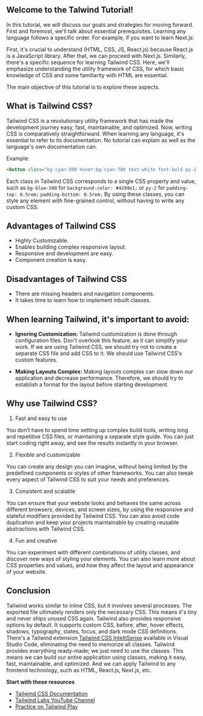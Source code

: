 ## Welcome to the Talwind Tutorial!
In this tutorial, we will discuss our goals and strategies for moving forward. First and foremost, we'll talk about essential prerequisites. Learning any language follows a specific order. For example, if you want to learn Next.js:

First, it's crucial to understand (HTML, CSS, JS, React.js) because React.js is a JavaScript library. After that, we can proceed with Next.js.
Similarly, there's a specific sequence for learning Tailwind CSS. Here, we'll emphasize understanding the utility framework of CSS, for which basic knowledge of CSS and some familiarity with HTML are essential.

The main objective of this tutorial is to explore these aspects.


## What is Tailwind CSS?

Tailwind CSS is a revolutionary utility framework that has made the development journey easy, fast, maintainable, and optimized. Now, writing CSS is comparatively straightforward. When learning any language, it's essential to refer to its documentation. No tutorial can explain as well as the language's own documentation can.

Example:

```html
<button class="bg-cyan-500 hover:bg-cyan-700 text-white font-bold py-2 px-4 rounded">Submit</button> 
```

Each class in Tailwind CSS corresponds to a single CSS property and value, such as `bg-blue-500` for `background-color: #4299e1;` or `py-2` for `padding-top: 0.5rem;` `padding-bottom: 0.5rem;` By using these classes, you can style any element with fine-grained control, without having to write any custom CSS.

## Advantages of Tailwind CSS
- Highly Customizable.
- Enables building complex responsive layout.
- Responsive and development are easy.
- Component creation is easy.

## Disadvantages of Tailwind CSS
- There are missing headers and navigation components.
- It takes time to learn how to implement inbuilt classes.

## When learning Tailwind, it's important to avoid:

- **Ignoring Customization:** Tailwind customization is done through configuration files. Don't overlook this feature, as it can simplify your work. If we are using Tailwind CSS, we should try not to create a separate CSS file and add CSS to it. We should use Tailwind CSS's custom features.

- **Making Layouts Complex:** Making layouts complex can slow down our application and decrease performance. Therefore, we should try to establish a format for the layout before starting development.

## Why use Tailwind CSS?
1. Fast and easy to use 

You don’t have to spend time setting up complex build tools, writing long and repetitive CSS files, or maintaining a separate style guide. You can just start coding right away, and see the results instantly in your browser.

2. Flexible and customizable

You can create any design you can imagine, without being limited by the predefined components or styles of other frameworks. You can also tweak every aspect of Tailwind CSS to suit your needs and preferences.

3. Consistent and scalable

You can ensure that your website looks and behaves the same across different browsers, devices, and screen sizes, by using the responsive and stateful modifiers provided by Tailwind CSS. You can also avoid code duplication and keep your projects maintainable by creating reusable abstractions with Tailwind CSS.

4. Fun and creative

You can experiment with different combinations of utility classes, and discover new ways of styling your elements. You can also learn more about CSS properties and values, and how they affect the layout and appearance of your website.

## Conclusion

Tailwind works similar to inline CSS, but it involves several processes. The exported file ultimately renders only the necessary CSS. This means it's tiny and never ships unused CSS again. Tailwind also provides responsive options by default. It supports custom CSS, before, after, hover effects, shadows, typography, states, focus, and dark mode CSS definitions. There's a Tailwind extension [Tailwind CSS IntelliSense](https://marketplace.visualstudio.com/items?itemName=bradlc.vscode-tailwindcss) available in Visual Studio Code, eliminating the need to memorize all classes. Tailwind provides everything ready-made; we just need to use the classes. This means we can build our entire application using classes, making it easy, fast, maintainable, and optimized. And we can apply Tailwind to any frontend technology, such as HTML, React.js, Next.js, etc.

**Start with these resources**

- [Tailwind CSS Documentation](https://tailwindcss.com/docs/installation)
- [Tailwind Labs YouTube Channel](https://www.youtube.com/@TailwindLabs/videos)
- [Practice on Tailwind Play](https://play.tailwindcss.com/)